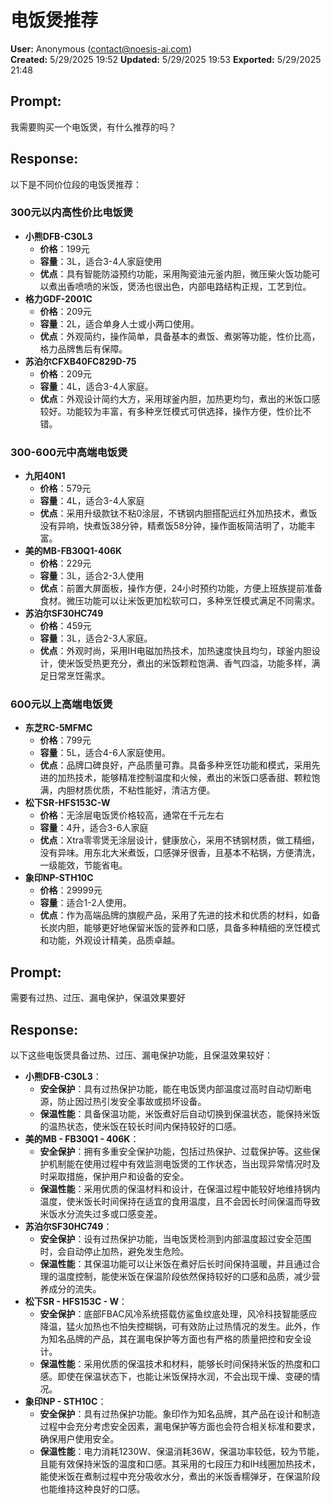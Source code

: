 # 电饭煲推荐

**User:** Anonymous (contact@noesis-ai.com)  
**Created:** 5/29/2025 19:52
**Updated:** 5/29/2025 19:53
**Exported:** 5/29/2025 21:48  

## Prompt:
我需要购买一个电饭煲，有什么推荐的吗？

## Response:
以下是不同价位段的电饭煲推荐：

### 300元以内高性价比电饭煲
- **小熊DFB-C30L3**
    - **价格**：199元
    - **容量**：3L，适合3-4人家庭使用
    - **优点**：具有智能防溢预约功能，采用陶瓷油元釜内胆，微压柴火饭功能可以煮出香喷喷的米饭，煲汤也很出色，内部电路结构正规，工艺到位。
- **格力GDF-2001C**
    - **价格**：209元
    - **容量**：2L，适合单身人士或小两口使用。
    - **优点**：外观简约，操作简单，具备基本的煮饭、煮粥等功能，性价比高，格力品牌售后有保障。
- **苏泊尔CFXB40FC829D-75**
    - **价格**：209元
    - **容量**：4L，适合3-4人家庭。
    - **优点**：外观设计简约大方，采用球釜内胆，加热更均匀，煮出的米饭口感较好。功能较为丰富，有多种烹饪模式可供选择，操作方便，性价比不错。

### 300-600元中高端电饭煲
- **九阳40N1**
    - **价格**：579元
    - **容量**：4L，适合3-4人家庭
    - **优点**：采用升级款钛不粘0涂层，不锈钢内胆搭配远红外加热技术，煮饭没有异响，快煮饭38分钟，精煮饭58分钟，操作面板简洁明了，功能丰富。
- **美的MB-FB30Q1-406K**
    - **价格**：229元
    - **容量**：3L，适合2-3人使用
    - **优点**：前置大屏面板，操作方便，24小时预约功能，方便上班族提前准备食材。微压功能可以让米饭更加松软可口，多种烹饪模式满足不同需求。
- **苏泊尔SF30HC749**
    - **价格**：459元
    - **容量**：3L，适合2-3人家庭。
    - **优点**：外观时尚，采用IH电磁加热技术，加热速度快且均匀，球釜内胆设计，使米饭受热更充分，煮出的米饭颗粒饱满、香气四溢，功能多样，满足日常烹饪需求。

### 600元以上高端电饭煲
- **东芝RC-5MFMC**
    - **价格**：799元
    - **容量**：5L，适合4-6人家庭使用。
    - **优点**：品牌口碑良好，产品质量可靠。具备多种烹饪功能和模式，采用先进的加热技术，能够精准控制温度和火候，煮出的米饭口感香甜、颗粒饱满，内胆材质优质，不粘性能好，清洁方便。
- **松下SR-HFS153C-W**
    - **价格**：无涂层电饭煲价格较高，通常在千元左右
    - **容量**：4升，适合3-6人家庭
    - **优点**：Xtra零零煲无涂层设计，健康放心，采用不锈钢材质，做工精细，没有异味。用东北大米煮饭，口感弹牙很香，且基本不粘锅，方便清洗，一级能效，节能省电。
- **象印NP-STH10C**
    - **价格**：29999元
    - **容量**：适合1-2人使用。
    - **优点**：作为高端品牌的旗舰产品，采用了先进的技术和优质的材料，如备长炭内胆，能够更好地保留米饭的营养和口感，具备多种精细的烹饪模式和功能，外观设计精美，品质卓越。



## Prompt:
需要有过热、过压、漏电保护，保温效果要好

## Response:
以下这些电饭煲具备过热、过压、漏电保护功能，且保温效果较好：
- **小熊DFB-C30L3**：
    - **安全保护**：具有过热保护功能，能在电饭煲内部温度过高时自动切断电源，防止因过热引发安全事故或损坏设备。
    - **保温性能**：具备保温功能，米饭煮好后自动切换到保温状态，能保持米饭的温热状态，使米饭在较长时间内保持较好的口感。
- **美的MB - FB30Q1 - 406K**：
    - **安全保护**：拥有多重安全保护功能，包括过热保护、过载保护等。这些保护机制能在使用过程中有效监测电饭煲的工作状态，当出现异常情况时及时采取措施，保护用户和设备的安全。
    - **保温性能**：采用优质的保温材料和设计，在保温过程中能较好地维持锅内温度，使米饭长时间保持在适宜的食用温度，且不会因长时间保温而导致米饭水分流失过多或口感变差。
- **苏泊尔SF30HC749**：
    - **安全保护**：设有过热保护功能，当电饭煲检测到内部温度超过安全范围时，会自动停止加热，避免发生危险。
    - **保温性能**：其保温功能可以让米饭在煮好后长时间保持温暖，并且通过合理的温度控制，能使米饭在保温阶段依然保持较好的口感和品质，减少营养成分的流失。
- **松下SR - HFS153C - W**：
    - **安全保护**：底部FBAC风冷系统搭载仿鲨鱼纹底处理，风冷科技智能感应降温，猛火加热也不怕失控糊锅，可有效防止过热情况的发生。此外，作为知名品牌的产品，其在漏电保护等方面也有严格的质量把控和安全设计。
    - **保温性能**：采用优质的保温技术和材料，能够长时间保持米饭的热度和口感。即使在保温状态下，也能让米饭保持水润，不会出现干燥、变硬的情况。
- **象印NP - STH10C**：
    - **安全保护**：具有过热保护功能。象印作为知名品牌，其产品在设计和制造过程中会充分考虑安全因素，漏电保护等方面也会符合相关标准和要求，确保用户使用安全。
    - **保温性能**：电力消耗1230W、保温消耗36W，保温功率较低，较为节能，且能有效保持米饭的温度和口感。其采用的七段压力和IH线圈加热技术，能使米饭在煮制过程中充分吸收水分，煮出的米饭香糯弹牙，在保温阶段也能维持这种良好的口感。
